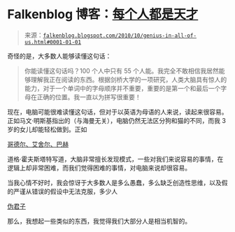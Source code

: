 <!--yml

分类：未分类

日期：2024 年 5 月 12 日 21:19:15

-->

# Falkenblog 博客：[每个人都是天才](http://falkenblog.blogspot.com/2010/10/genius-in-all-of-us.html#0001-01-01)

> 来源：[`falkenblog.blogspot.com/2010/10/genius-in-all-of-us.html#0001-01-01`](http://falkenblog.blogspot.com/2010/10/genius-in-all-of-us.html#0001-01-01)

奇怪的是，大多数人能够读懂这句话：

> 你能读懂这句话吗？100 个人中只有 55 个人能。我完全不敢相信我居然能够理解我正在阅读的东西。根据剑桥大学的一项研究，人类大脑具有惊人的能力，对于一个单词中的字母顺序并不重要，重要的是第一个和最后一个字母在正确的位置。我一直以为拼写很重要！

现在，电脑可能很难读懂这句话，但对于以英语为母语的人来说，读起来很容易。正如马文·明斯基指出的（与海曼无关），电脑仍然无法区分狗和猫的不同，而我 3 岁的女儿却能轻松做到。正如

[哥德尔、艾舍尔、巴赫](http://en.wikipedia.org/wiki/G%C3%B6del,_Escher,_Bach)

道格·霍夫斯塔特写道，大脑非常擅长发现模式，一些对我们来说容易的事情，在逻辑上却非常困难，而我们觉得困难的事情，对电脑来说却很容易。

当我心情不好时，我会惊讶于大多数人是多么愚蠢，多么缺乏创造性思维，以及假的严谨从错误的假设中无法克服，多少人

[伪君子](http://www.bellmore-merrick.k12.ny.us/catcher2.html)

那么，我想起一些类似的东西，我觉得我们大部分人是相当机智的。
